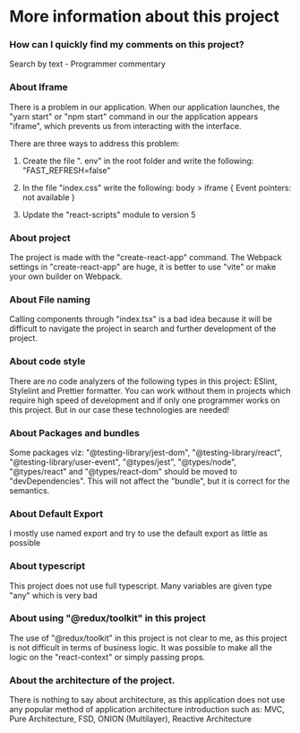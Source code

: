 # More information about this project

### How can I quickly find my comments on this project?
Search by text - Programmer commentary

### About Iframe
There is a problem in our application. When our application launches, the "yarn start" or "npm start" command in our
the application appears "iframe", which prevents us from interacting with the interface.

There are three ways to address this problem:
1. Create the file ". env" in the root folder and write the following:
   "FAST_REFRESH=false"

2. In the file "index.css" write the following:
   body > iframe {
   Event pointers: not available
   }

3. Update the "react-scripts" module to version 5

### About project
The project is made with the "create-react-app" command. The Webpack settings in "create-react-app" are huge, it is better to use "vite" or make your own builder on Webpack.

### About File naming
Calling components through "index.tsx" is a bad idea because it will be difficult to navigate the project in search and further development of the project.

### About code style
There are no code analyzers of the following types in this project: ESlint, Stylelint and Prettier formatter. You can work without them in projects which require high speed of development and if only one programmer works on this project. But in our case these technologies are needed!

### About Packages and bundles
Some packages viz:
"@testing-library/jest-dom",
"@testing-library/react",
"@testing-library/user-event",
"@types/jest",
"@types/node",
"@types/react" and
"@types/react-dom"
should be moved to "devDependencies".
This will not affect the "bundle", but it is correct for the semantics.

### About Default Export
I mostly use named export and try to use the default export as little as possible

### About typescript
This project does not use full typescript. Many variables are given type "any" which is very bad

### About using "@redux/toolkit" in this project
The use of "@redux/toolkit" in this project is not clear to me, as this project is not difficult in terms of business logic. It was possible to make all the logic on the  "react-context" or simply passing props.

### About the architecture of the project.
There is nothing to say about architecture, as this application does not use any popular method of application architecture introduction such as: MVC, Pure Architecture, FSD, ONION (Multilayer), Reactive Architecture
